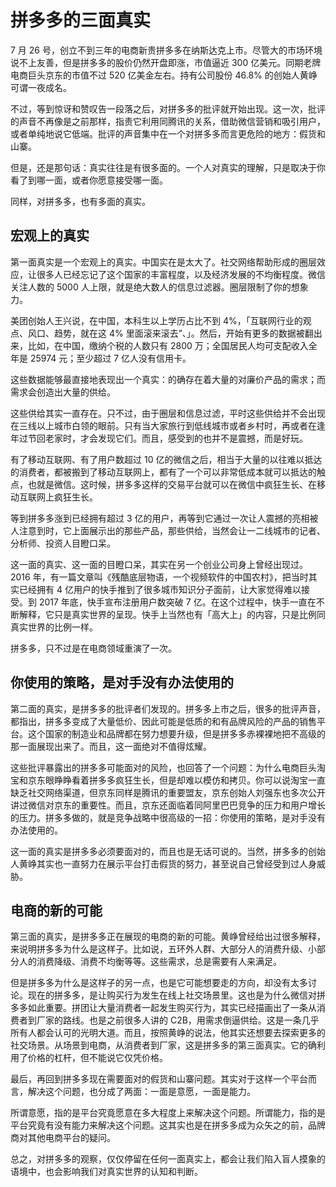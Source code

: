 # 拼多多的三面真实

7 月 26 号，创立不到三年的电商新贵拼多多在纳斯达克上市。尽管大的市场环境说不上友善，但是拼多多的股价仍然开盘即涨，市值逼近 300 亿美元。同期老牌电商巨头京东的市值不过 520 亿美金左右。持有公司股份 46.8% 的创始人黄峥可谓一夜成名。

不过，等到惊讶和赞叹告一段落之后，对拼多多的批评就开始出现。这一次，批评的声音不再像是之前那样，指责它利用同腾讯的关系，借助微信营销和吸引用户，或者单纯地说它低端。批评的声音集中在一个对拼多多而言更危险的地方：假货和山寨。

但是，还是那句话：真实往往是有很多面的。一个人对真实的理解，只是取决于你看了到哪一面，或者你愿意接受哪一面。

同样，对拼多多，也有多面的真实。

## 宏观上的真实

第一面真实是一个宏观上的真实。中国实在是太大了。社交网络帮助形成的圈层效应，让很多人已经忘记了这个国家的丰富程度，以及经济发展的不均衡程度。微信关注人数的 5000 人上限，就是绝大数人的信息过滤器。圈层限制了你的想象力。

美团创始人王兴说，在中国，本科生以上学历占比不到 4%，「互联网行业的观点、风口、趋势，就在这 4% 里面滚来滚去”、」。然后，开始有更多的数据被翻出来，比如，在中国，缴纳个税的人数只有 2800 万；全国居民人均可支配收入全年是 25974 元；至少超过 7 亿人没有信用卡。

这些数据能够最直接地表现出一个真实：的确存在着大量的对廉价产品的需求；而需求会创造出大量的供给。

这些供给其实一直存在。只不过，由于圈层和信息过滤，平时这些供给并不会出现在三线以上城市白领的眼前。只有当大家旅行到低线城市或者乡村时，再或者在逢年过节回老家时，才会发现它们。而且，感受到的也并不是震撼，而是好玩。

有了移动互联网、有了用户数超过 10 亿的微信之后，相当于大量的以往难以抵达的消费者，都被搬到了移动互联网上，都有了一个可以非常低成本就可以抵达的触点，也就是微信。这时候，拼多多这样的交易平台就可以在微信中疯狂生长、在移动互联网上疯狂生长。

等到拼多多涨到已经拥有超过 3 亿的用户，再等到它通过一次让人震撼的亮相被人注意到时，它上面展示出的那些产品，那些供给，当然会让一二线城市的记者、分析师、投资人目瞪口呆。

这一面的真实、这一面的目瞪口呆，其实在另一个创业公司身上曾经出现过。2016 年，有一篇文章叫《残酷底层物语，一个视频软件的中国农村》，把当时其实已经拥有 4 亿用户的快手推到了很多城市知识分子面前，让大家觉得难以接受。到 2017 年底，快手宣布注册用户数突破 7 亿。在这个过程中，快手一直在不断解释，它只是真实世界的呈现。快手上当然也有「高大上」的内容，只是比例同真实世界的比例一样。

拼多多，只不过是在电商领域重演了一次。

## 你使用的策略，是对手没有办法使用的

第二面的真实，是拼多多的批评者们发现的。拼多多上市之后，很多的批评声音，都指出，拼多多变成了大量低价、因此可能是低质的和有品牌风险的产品的销售平台。这个国家的制造业和品牌都在努力想要升级，但是拼多多赤裸裸地把不高级的那一面展现出来了。而且，这一面绝对不值得炫耀。

这些批评暴露出的拼多多可能面对的风险，也回答了一个问题：为什么电商巨头淘宝和京东眼睁睁看着拼多多疯狂生长，但是却难以模仿和拷贝。你可以说淘宝一直缺乏社交网络渠道，但京东同样是腾讯的重要盟友，京东创始人刘强东也多次公开讲过微信对京东的重要性。而且，京东还面临着同阿里巴巴竞争的压力和用户增长的压力。拼多多做的，就是竞争战略中很高级的一招：你使用的策略，是对手没有办法使用的。

这一面的真实是拼多多必须要面对的，而且也是无话可说的。当然，拼多多的创始人黄峥其实也一直努力在展示平台打击假货的努力，甚至说自己曾经受到过人身威胁。

## 电商的新的可能

第三面的真实，是拼多多正在展现的电商的新的可能。黄峥曾经给出过很多解释，来说明拼多多为什么是这样子。比如说，五环外人群、大部分人的消费升级、小部分人的消费降级、消费不均衡等等。这些需求，总是需要有人来满足。

但是拼多多为什么是这样子的另一点，也是它可能想要走的方向，却没有太多讨论。现在的拼多多，是让购买行为发生在线上社交场景里。这也是为什么微信对拼多多如此重要。拼团让大量消费者一起发生购买行为，其实已经描画出了一条从消费者到厂家的路线。也是之前很多人讲的 C2B，用需求倒逼供给。这是一条几乎所有人都会认可的光明大道。而且，按照黄峥的说法，他其实还想要去探索更多的社交场景。从场景到电商，从消费者到厂家，这是拼多多的第三面真实。它的确利用了价格的杠杆，但不能说它仅凭价格。

最后，再回到拼多多现在需要面对的假货和山寨问题。其实对于这样一个平台而言，解决这个问题，也分成了两面：一面是意愿，一面是能力。

所谓意愿，指的是平台究竟愿意在多大程度上来解决这个问题。所谓能力，指的是平台究竟有没有能力来解决这个问题。这其实也是在拼多多成为众矢之的前，品牌商对其他电商平台的疑问。

总之，对拼多多的观察，仅仅停留在任何一面真实上，都会让我们陷入盲人摸象的语境中，也会影响我们对真实世界的认知和判断。


